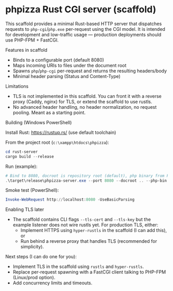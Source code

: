 # phpizza Rust CGI server (scaffold)

This scaffold provides a minimal Rust-based HTTP server that dispatches requests to `php-cgi`/`php.exe` per-request using the CGI model. It is intended for development and low-traffic usage — production deployments should use PHP-FPM + FastCGI.

Features in scaffold
- Binds to a configurable port (default 8080)
- Maps incoming URIs to files under the document root
- Spawns `php`/`php-cgi` per-request and returns the resulting headers/body
- Minimal header parsing (Status and Content-Type)

Limitations
- TLS is not implemented in this scaffold. You can front it with a reverse proxy (Caddy, nginx) for TLS, or extend the scaffold to use rustls.
- No advanced header handling, no header normalization, no request pooling. Meant as a starting point.

Building (Windows PowerShell)

Install Rust: https://rustup.rs/ (use default toolchain)

From the project root (`c:\xampp\htdocs\phpizza`):

```powershell
cd rust-server
cargo build --release
```

Run (example):

```powershell
# Bind to 8080, docroot is repository root (default), php binary from PATH
.\target\release\phpizza-server.exe --port 8080 --docroot .. --php-bin php
```

Smoke test (PowerShell):

```powershell
Invoke-WebRequest http://localhost:8080 -UseBasicParsing
```

Enabling TLS later
- The scaffold contains CLI flags `--tls-cert` and `--tls-key` but the example listener does not wire rustls yet. For production TLS, either:
  - Implement HTTPS using `hyper-rustls` in the scaffold (I can add this), or
  - Run behind a reverse proxy that handles TLS (recommended for simplicity).

Next steps (I can do one for you):
- Implement TLS in the scaffold using `rustls` and `hyper-rustls`.
- Replace per-request spawning with a FastCGI client talking to PHP-FPM (Linux/prod option).
- Add concurrency limits and timeouts.
